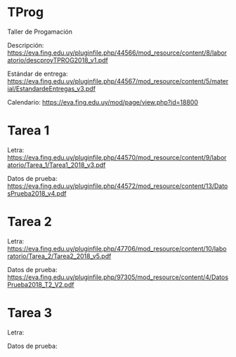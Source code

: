 # TProg
Taller de Progamación

Descripción: https://eva.fing.edu.uy/pluginfile.php/44566/mod_resource/content/8/laboratorio/descproyTPROG2018_v1.pdf

Estándar de entrega: https://eva.fing.edu.uy/pluginfile.php/44567/mod_resource/content/5/material/EstandardeEntregas_v3.pdf

Calendario: https://eva.fing.edu.uy/mod/page/view.php?id=18800

# Tarea 1

Letra: https://eva.fing.edu.uy/pluginfile.php/44570/mod_resource/content/9/laboratorio/Tarea_1/Tarea1_2018_v3.pdf

Datos de prueba: https://eva.fing.edu.uy/pluginfile.php/44572/mod_resource/content/13/DatosPrueba2018_v4.pdf

# Tarea 2

Letra: https://eva.fing.edu.uy/pluginfile.php/47706/mod_resource/content/10/laboratorio/Tarea_2/Tarea2_2018_v5.pdf

Datos de prueba: https://eva.fing.edu.uy/pluginfile.php/97305/mod_resource/content/4/DatosPrueba2018_T2_V2.pdf

# Tarea 3

Letra:

Datos de prueba: 
